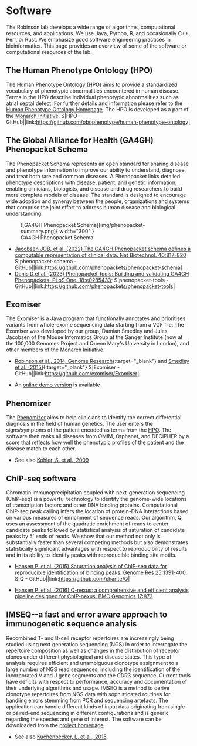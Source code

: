 # Software

The Robinson lab develops a wide range of algorithms, computational resources, and applications. We use Java, Python, R, and occasionally
C++, Perl, or Rust. We emphasize good software engineering practices in bioinformatics. This page provides an overview of some of the
software or computational resources of the lab.

## The Human Phenotype Ontology (HPO)

The Human Phenotype Ontology (HPO) aims to provide a standardized vocabulary of phenotypic abnormalities encountered in human disease.
Terms in the HPO describe individual phenotypic abnormalities such as atrial septal defect.
For further details and information please refer to the 
[Human Phenotype Ontology Homepage](http://www.human-phenotype-ontology.org). The HPO is developed 
as a part of the [Monarch Initiative](http://monarchinitiative.org).
S|HPO - GitHub||link:https://github.com/obophenotype/human-phenotype-ontology|


## The Global Alliance for Health (GA4GH) Phenopacket Schema

The Phenopacket Schema represents an open standard for sharing disease and phenotype information to improve our ability to understand, diagnose, and treat both rare and common diseases. A Phenopacket links detailed phenotype descriptions with disease, patient, and genetic information, enabling clinicians, biologists, and disease and drug researchers to build more complete models of disease. The standard is designed to encourage wide adoption and synergy between the people, organizations and systems that comprise the joint effort to address human disease and biological understanding.

<figure markdown>
![GA4GH Phenopacket Schema](img/phenopacket-summary.png){ width="300" }
<figcaption>GA4GH Phenopacket Schema
</figcaption>
</figure>

* [Jacobsen JOB, et al. (2022) The GA4GH Phenopacket schema defines a computable representation of clinical data. Nat Biotechnol. 40:817-820](https://pubmed.ncbi.nlm.nih.gov/35705716/)
S|phenopacket-schema - GitHub||link:https://github.com/phenopackets/phenopacket-schema|
* [Danis D,et al. (2023) Phenopacket-tools: Building and validating GA4GH Phenopackets. PLoS One. 18:e0285433](https://pubmed.ncbi.nlm.nih.gov/37196000/);
S|phenopacket-tools - GitHub||link:https://github.com/phenopackets/phenopacket-tools|

## Exomiser

The Exomiser is a Java program that functionally annotates and prioritises variants from whole-exome sequencing data starting from a 
VCF file. The Exomiser was developed by our group, Damian Smedley and Jules Jacobsen of the Mouse Informatics Group at the Sanger Institute (now at the 100,000 Genomes Project and Quenn Mary's University in London), and other members of the [Monarch Initiative](http://monarchinitiative.org).
- [Robinson et al., 2014, Genome Research](https://pubmed.ncbi.nlm.nih.gov/24162188/){:target="_blank"} and [Smedley et al. (2015)](http://www.ncbi.nlm.nih.gov/pubmed/26562621){:target="_blank"}
S|Exomiser - GitHub||link:https://github.com/exomiser/Exomiser|

- An [online demo version](https://exomiser.monarchinitiative.org/exomiser/) is available


	

## Phenomizer
The [Phenomizer](http://compbio.charite.de/phenomizer)  aims to help clinicians to identify the correct differential diagnosis 
in the field of human genetics.
The user enters the signs/symptoms of the patient encoded as terms from the 
[HPO](http://www.human-phenotype-ontology.org). 
The software then ranks all diseases from OMIM, Orphanet, and DECIPHER by a score that reflects how well the phenotypic profiles of the patient and the disease match to each other.

- See also [Kohler, S. et al., 2009](http://www.ncbi.nlm.nih.gov/pubmed/19800049)




			
## ChIP-seq software

Chromatin immunoprecipitation coupled with next-generation sequencing (ChIP-seq) is a powerful technology to identify the genome-wide locations of transcription factors and other DNA binding proteins. Computational ChIP-seq peak calling infers the location of protein-DNA interactions based on various measures of enrichment of sequence reads.
Our algorithm, Q,  uses an assessment of the quadratic enrichment of reads to center candidate peaks followed by statistical analysis of saturation of candidate peaks by 5' ends of reads. We show that our method not only is substantially faster than several competing methods but also demonstrates statistically significant advantages with respect to reproducibility of results and in its ability to identify peaks with reproducible binding site motifs.

- [Hansen P, et al. (2015) Saturation
analysis of ChIP-seq data for reproducible identification of binding peaks. Genome Res 25:1391-400.](http://www.ncbi.nlm.nih.gov/pubmed/26163319)
S|Q - GitHub||link:https://github.com/charite/Q|
* [Hansen P, et al. (2016) Q-nexus: a comprehensive and efficient analysis pipeline designed for ChIP-nexus. BMC Genomics 17:873](https://pubmed.ncbi.nlm.nih.gov/27814676/)
		



## IMSEQ--a fast and error aware approach to immunogenetic sequence analysis

Recombined T- and B-cell receptor repertoires are increasingly being studied using next generation sequencing (NGS) in order to interrogate the repertoire composition as well as changes in the distribution of receptor clones under different physiological and disease states. 
This type of analysis requires efficient and unambiguous clonotype assignment to a large number of NGS read sequences, 
including the identification of the incorporated V and J gene segments and the CDR3 sequence. 
Current tools have deficits with respect to performance, accuracy and documentation of their underlying algorithms and usage.
IMSEQ is a method to derive clonotype repertoires from NGS data with sophisticated routines for handling errors stemming 
from PCR and sequencing artefacts. The application can handle different kinds of input data originating from single- or 
paired-end sequencing in different configurations and is generic regarding the species and gene of interest.
The software can be downloaded from the [project homepage](https://www.imtools.org).

- See also [Kuchenbecker, L. et al., 2015](http://www.ncbi.nlm.nih.gov/pubmed/25987567).


     

